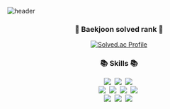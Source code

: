 ![header](https://capsule-render.vercel.app/api?type=waving&color=gradient&height=210&section=header&text=Hi!&nbsp;I'm&nbsp;Sujung&nbsp;Bang&fontSize=30)
<h3 align="center"> 🥇 Baekjoon solved rank 🥇 </h3>
<div align="center">
  
[![Solved.ac Profile](http://mazassumnida.wtf/api/v2/generate_badge?boj=52hater)](https://solved.ac/52hater/)
  
</div>
<h3 align="center"> 📚 Skills 📚 </h3>
<p align="center">
  <img src="https://img.shields.io/badge/Spring-6DB33F?style=flat-square&logo=Spring&logoColor=white"/></a>&nbsp
  <img src="https://img.shields.io/badge/Java-007396?style=flat-square&logo=Java&logoColor=white"/></a>&nbsp
  <img src="https://img.shields.io/badge/Mysql-E6B91E?style=flat-square&logo=MySql&logoColor=white"/></a>&nbsp 
  <br>
  <img src="https://img.shields.io/badge/Android-3DDC84?style=flat-square&logo=Android&logoColor=white"/></a>&nbsp
  <img src="https://img.shields.io/badge/Python-3766AB?style=flat-square&logo=Python&logoColor=white"/></a>&nbsp 
  <img src="https://img.shields.io/badge/Javascript-ffb13b?style=flat-square&logo=javascript&logoColor=white"/></a>&nbsp 
  <img src="https://img.shields.io/badge/SpringBoot-6DB33F?style=flat-square&logo=SpringBoot&logoColor=white"/></a>&nbsp 
  <br>
  <img src="https://img.shields.io/badge/AWS-232F3E?style=flat-square&logo=AmazonAWS&logoColor=white"/></a>&nbsp
  <img src="https://img.shields.io/badge/Jenkins-D24939?style=flat-square&logo=Jenkins&logoColor=white"/></a>&nbsp 
  <img src="https://img.shields.io/badge/Docker-2496ED?style=flat-square&logo=Docker&logoColor=white"/></a>&nbsp 
</p>
